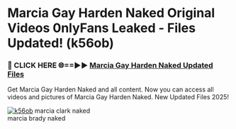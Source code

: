 # Marcia Gay Harden Naked Original Videos 0nlyFans Leaked - Files Updated! (k56ob)

<h3>🔴 CLICK HERE 🌐==►► <a href="https://tinyurl.com/yckcrads" rel="nofollow">Marcia Gay Harden Naked Updated Files</a></h3>

Get Marcia Gay Harden Naked and all content. Now you can access all videos and pictures of Marcia Gay Harden Naked. New Updated Files 2025!

[![k56ob](https://i.imgur.com/hpKpOFt.gif)](https://tinyurl.com/yckcrads)
marcia clark naked<br>
marcia brady naked